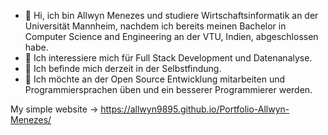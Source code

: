 - 👋 Hi, ich bin Allwyn Menezes und studiere Wirtschaftsinformatik an der Universität Mannheim, nachdem ich bereits meinen Bachelor in Computer Science and Engineering an der VTU, Indien, abgeschlossen habe.
- 👀 Ich interessiere mich für Full Stack Development und Datenanalyse.
- 🌱 Ich befinde mich derzeit in der Selbstfindung.
- 💞️ Ich möchte an der Open Source Entwicklung mitarbeiten und Programmiersprachen üben und ein besserer Programmierer werden.

My simple website -> 
https://allwyn9895.github.io/Portfolio-Allwyn-Menezes/

<!---
allwyn9895/allwyn9895 is a ✨ special ✨ repository because its `README.md` (this file) appears on your GitHub profile.
You can click the Preview link to take a look at your changes.
--->

